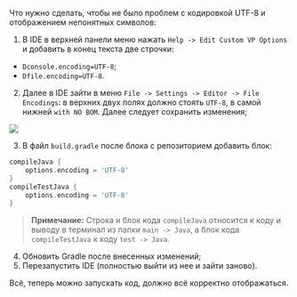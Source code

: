 Что нужно сделать, чтобы не было проблем с кодировкой UTF-8 и отображением непонятных символов:
1. В IDE в верхней панели меню нажать `Help -> Edit Custom VP Options` и добавить в конец текста две строчки:  
- `Dconsole.encoding=UTF-8`;
- `Dfile.encoding=UTF-8`.
2. Далее в IDE зайти в меню `File -> Settings -> Editor -> File Encodings`:
в верхних двух полях должно стоять `UTF-8`, в самой нижней `with NO BOM`. Далее следует сохранить изменения;

![](https://raw.githubusercontent.com/qa-guru/knowledge-base/main/img/utf8_1.jpg)

3. В файл  `build.gradle` после блока с репозиторием добавить блок:
```groovy
compileJava {
    options.encoding = 'UTF-8'
}
compileTestJava {
    options.encoding = 'UTF-8'
}
```
> **Примечание:** Строка и блок кода `compileJava` относится к коду и выводу в терминал из папки `main -> Java`, а блок кода `compileTestJava` к коду `test -> Java`. 

4. Обновить Gradle после внесенных изменений;
5. Перезапустить IDE (полностью выйти из нее и зайти заново).   

Всё, теперь можно запускать код, должно всё корректно отображаться.
